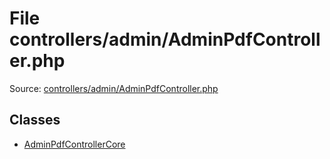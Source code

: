 File controllers/admin/AdminPdfController.php
=========

Source: [controllers/admin/AdminPdfController.php](https://github.com/PrestaShop/PrestaShop/blob/1.5.4.0/controllers/admin/AdminPdfController.php)


Classes
-------

* [AdminPdfControllerCore](class.AdminPdfControllerCore.md)

